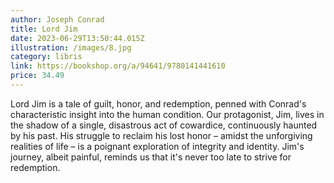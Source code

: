 ```yaml
---
author: Joseph Conrad
title: Lord Jim
date: 2023-06-29T13:50:44.015Z
illustration: /images/8.jpg
category: libris
link: https://bookshop.org/a/94641/9780141441610
price: 34.49
---
```

Lord Jim is a tale of guilt, honor, and redemption, penned with Conrad's characteristic insight into the human condition. Our protagonist, Jim, lives in the shadow of a single, disastrous act of cowardice, continuously haunted by his past. His struggle to reclaim his lost honor – amidst the unforgiving realities of life – is a poignant exploration of integrity and identity. Jim's journey, albeit painful, reminds us that it's never too late to strive for redemption.
